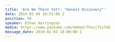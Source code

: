 ```yaml
---
title: 'Are We There Yet?: "Honest Discovery"'
date: 2019-02-04 16:53:00 Z
position: 59
speaker: Ethan Harrington
media: https://www.youtube.com/embed/fhnxj7oz7nE
message_date: 2019-02-03 10:00:00 Z
---
```


